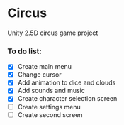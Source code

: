 # Circus
Unity 2.5D circus game project

### To do list:
- [x] Create main menu
- [x] Change cursor
- [x] Add animation to dice and clouds
- [x] Add sounds and music
- [x] Create character selection screen
- [ ] Create settings menu
- [ ] Create second screen

